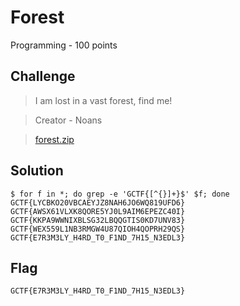# Forest
Programming - 100 points

## Challenge 
> I am lost in a vast forest, find me!

> Creator - Noans

> [forest.zip](forest.zip)

## Solution


	$ for f in *; do grep -e 'GCTF{[^{}]+}$' $f; done
	GCTF{LYCBKO20VBCAEYJZ8NAH6JO6WQ819UFD6}
	GCTF{AWSX61VLXK8QORE5YJ0L9AIM6EPEZC40I}
	GCTF{KKPA9WWNIXBLSG32LBQQGTIS0KD7UNV83}
	GCTF{WEX559L1NB3RMGW4U87QIOH4QOPRH29QS}
	GCTF{E7R3M3LY_H4RD_T0_F1ND_7H15_N3EDL3}

## Flag

	GCTF{E7R3M3LY_H4RD_T0_F1ND_7H15_N3EDL3}